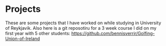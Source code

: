 # Projects
These are some projects that I have worked on while studying in University of Reykjavik. Also here is a git reposotiru for a 3 week course I did on my first year with 5 other students: https://github.com/bennisverrir/Golfing-Union-of-Ireland

